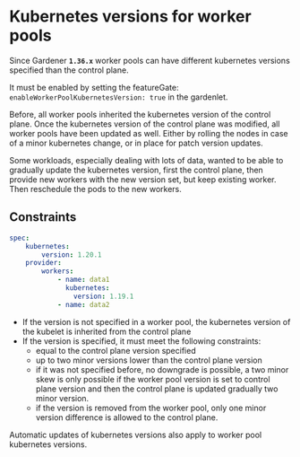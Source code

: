 # Kubernetes versions for worker pools

Since Gardener **`1.36.x`** worker pools can have different kubernetes versions specified than the control plane.

It must be enabled by setting the featureGate: `enableWorkerPoolKubernetesVersion: true` in the gardenlet.

Before, all worker pools inherited the kubernetes version of the control plane. Once the kubernetes version of the control plane was modified, all worker pools have been updated as well. Either by rolling the nodes in case of a minor kubernetes change, or in place for patch version updates.

Some workloads, especially dealing with lots of data, wanted to be able to gradually update the kubernetes version, first the control plane, then provide new workers with the new version set, but keep existing worker. Then reschedule the pods to the new workers.

## Constraints

```yaml
spec:
    kubernetes:
        version: 1.20.1
    provider:
        workers:
            - name: data1
              kubernetes:
                version: 1.19.1
            - name: data2
```

- If the version is not specified in a worker pool, the kubernetes version of the kubelet is inherited from the control plane
- If the version is specified, it must meet the following constraints:
  - equal to the control plane version specified
  - up to two minor versions lower than the control plane version
  - if it was not specified before, no downgrade is possible, a two minor skew is only possible if the worker pool version is set to control plane version and then the control plane is updated gradually two minor version.
  - if the version is removed from the worker pool, only one minor version difference is allowed to the control plane.

Automatic updates of kubernetes versions also apply to worker pool kubernetes versions.
